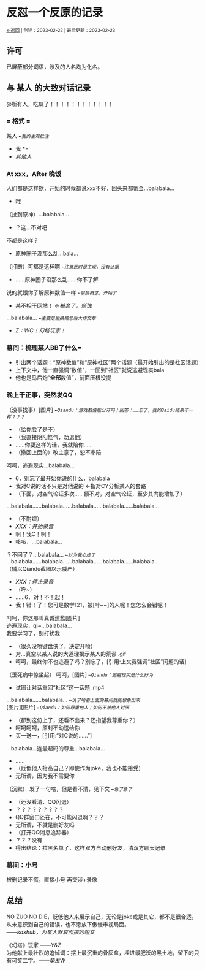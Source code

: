 # 反怼一个反原的记录
<small><a href="../">←返回</a> | 创建：2023-02-22 | 最后更新：2023-02-23</small><br>

## 许可
已屏蔽部分词语，涉及的人名均为化名。

## 与 某人 的大致对话记录
@所有人，吃瓜了！！！！！！！！！！！！
### = 格式 =
某人      *`←我的主观批注 `*
* 我 *=
*  *其他人*

### At xxx，After 晚饭
人们都是这样欸，开始的时候都说xxx不好，回头来都氪金…balabala…

* 哦

（扯到原神）…balabala…

* ？这…不对吧

不都是这样？

* 原神圈子没那么乱…bala…

（打断）可都是这样啊      *`←注意此时是主观，没有证据`*

* ……原神圈子没那么乱……你不了解

说的就跟你了解原神数值一样    *`←偷换概念，开始了`*

* [某不相干网站](https://kdxhub.github.io/api/alert.htm?text=不可能公开是啥网站的)！    *←被套了，惭愧*

…balabala…    *`←主要是偷换概念后大作文章`*

* *Z：WC！幻塔玩家！*

### 幕间：梳理某人BB了什么=
* 引出两个话题：“原神数值”和“原神社区”两个话题（最开始引出的是社区话题）
* 上下文中，他一直强调“数值”，一回到“社区”就说逃避现实bala
* 他也是马后炮“**全部**数值”，前面压根没提

### 晚上干正事，突然发QQ
（没事找事）[图片]     *`←Qiandu：游戏数值能公开吗；回答：……忘了，我的Baidu结果不一样？？？`*

* （给你脸了是不）
* （我直接阴阳怪气，劝退他）
* ……你要这样的话，我就陪你……
* （撤回上面的）改主意了，恕不奉陪

呵呵，逃避现实…balabala…

* 6，别忘了最开始你说的什么，balabala
* 我对C说的话不只是对他说的    ←指对CY分析某人的套路
* （下面，~~对空气论证多次~~……额不对，对空气论证，至少其内能增加了）

…balabala……balabala……balabala……balabala……balabala…

* （不耐烦）
* *XXX：开始录音*
* 啊！我C！啊！
* 咳咳，…balabala…

？不回了？…balabala…    *`←以为我心虚了`*<br>
…balabala……balabala……balabala……balabala……balabala…<br>
（辅以Qiandu截图以示威严）<br>
* *XXX：停止录音*
* （呼~）
* ……6，对！不！起！
* 我！错！了！您可是数学121，被[哔~~]的人呢！您怎么会错呢！

呵呵，你这那叫真诚道歉[图片]<br>
逃避现实，qi~…balabala…<br>
我要学习了，别打扰我<br>

* （很久没喷键盘侠了，决定开喷）
* 对…真空以某人说的大道理揭示某人的荒谬 .gif
* 呵呵，最终你不也逃避了吗？别忘了，[引用:上文我强调“社区”问题的话]

（垂死病中惊坐起）
呵呵，[图片]           *`←Qiandu：逃避现实是什么行为`*

* 试图让对话重回“社区”这一话题 .mp4

…balabala……balabala…     *`←说了啥看上面的幕间就能想象出来`*<br>
[图片][图片]           *`←Qiandu：如何尊重他人；如何不被他人讨厌`*

* （都到这份上了，还看不出来？还指望我尊重你？）
* 呵呵呵呵，原封不动送给你
* 买一送一，[引用:“对C说的……”]

…balabala…连最起码的尊重…balabala…

* ……
* （贬低他人抬高自己？即使作为joke，我也不能接受）
* 无所谓，因为我不需要你

（沉默）
发了一句啥，但是看不清，见下文   *`←急了急了`*

* （还没看清，QQ闪退）
* ？？？？？？？？？
* QQ群窗口还在，不可能闪退啊？？？
* 无所谓，不就是删好友吗
* （打开QQ消息追踪器）
* ？？？没有
* 得出结论：拉黑名单了，这样双方自动删好友，清双方聊天记录

### 幕间：小号
被删记录不慌，直接小号 再交涉+录像
## 总结
NO ZUO NO DIE，贬低他人来展示自己，无论是joke或是其它，都不是很合适。<br>
从未意识到自己的错误，也不愿放下傲慢审视局面。<br>
 *——kdxhub，为某人默哀而撰的短文*
	
《幻塔》玩家 *——Y&Z*<br>
为他献上最壮烈的追悼词：摆上最沉重的骨灰盒，埋进最肥沃的黑土地，留下的只有可笑二字。*——挚友W*<br>